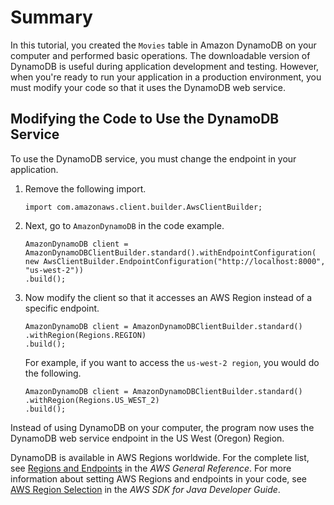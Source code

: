 # Summary<a name="GettingStarted.Java.Summary"></a>

In this tutorial, you created the `Movies` table in Amazon DynamoDB on your computer and performed basic operations\. The downloadable version of DynamoDB is useful during application development and testing\. However, when you're ready to run your application in a production environment, you must modify your code so that it uses the DynamoDB web service\.

## Modifying the Code to Use the DynamoDB Service<a name="GettingStarted.Java.Summary.MovingToDDB"></a>

To use the DynamoDB service, you must change the endpoint in your application\.

1. Remove the following import.

   ```
   import com.amazonaws.client.builder.AwsClientBuilder;
   ```

1. Next, go to `AmazonDynamoDB` in the code example.

   ```
   AmazonDynamoDB client = AmazonDynamoDBClientBuilder.standard().withEndpointConfiguration(
   new AwsClientBuilder.EndpointConfiguration("http://localhost:8000", "us-west-2"))
   .build();
   ```

1. Now modify the client so that it accesses an AWS Region instead of a specific endpoint.

   ```
   AmazonDynamoDB client = AmazonDynamoDBClientBuilder.standard()
   .withRegion(Regions.REGION)
   .build();
   ```

   For example, if you want to access the `us-west-2 region`, you would do the following.

   ```
   AmazonDynamoDB client = AmazonDynamoDBClientBuilder.standard()
   .withRegion(Regions.US_WEST_2)
   .build();
   ```

Instead of using DynamoDB on your computer, the program now uses the DynamoDB web service endpoint in the US West \(Oregon\) Region\.

DynamoDB is available in AWS Regions worldwide\. For the complete list, see [Regions and Endpoints](http://docs.aws.amazon.com/general/latest/gr/rande.html) in the *AWS General Reference*\. For more information about setting AWS Regions and endpoints in your code, see [AWS Region Selection](http://docs.aws.amazon.com/sdk-for-java/v1/developer-guide/java-dg-region-selection.html) in the *AWS SDK for Java Developer Guide*\.
